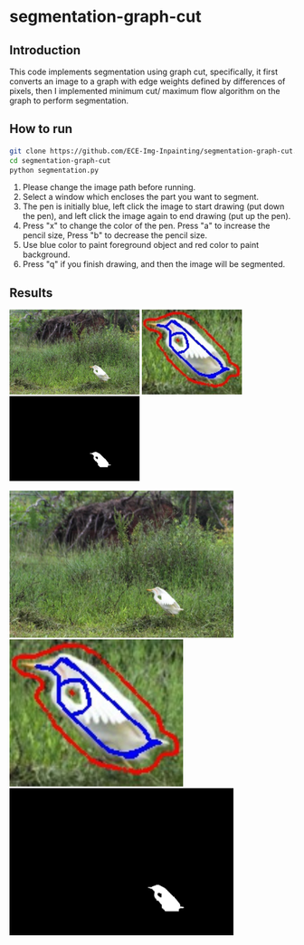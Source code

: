 # segmentation-graph-cut

## Introduction
This code implements segmentation using graph cut, specifically, it first converts an image to a graph with edge weights defined by differences of pixels, then I implemented minimum cut/ maximum flow algorithm on the graph to perform segmentation.

## How to run

  ```bash
  git clone https://github.com/ECE-Img-Inpainting/segmentation-graph-cut.git
  cd segmentation-graph-cut
  python segmentation.py
  ```

1. Please change the image path before running.
2. Select a window which encloses the part you want to segment.
3. The pen is initially blue, left click the image to start drawing (put down the pen), and left click the image again to end drawing (put up the pen).
4. Press "x" to change the color of the pen. Press "a" to increase the pencil size, Press "b" to decrease the pencil size.
5. Use blue color to paint foreground object and red color to paint background.
6. Press "q" if you finish drawing, and then the image will be segmented.

## Results

<p float="left">
  <img src="demo/bird_origin.jpg" height="150" />
  <img src="demo/bird_painted.jpg" height="150" /> 
  <img src="demo/bird_mask.jpg" height="150" />
</p>

<img src="demo/bird_origin.jpg" width="396" height="260">
<img src="demo/bird_painted.jpg" width="307" height="260">
<img src="demo/bird_mask.jpg" width="396" height="260">

